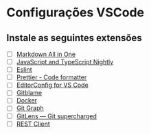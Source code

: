 # Configurações VSCode

## Instale as seguintes extensões
- [ ] [Markdown All in One](https://marketplace.visualstudio.com/items?itemName=yzhang.markdown-all-in-one)
- [ ] [JavaScript and TypeScript Nightly](https://marketplace.visualstudio.com/items?itemName=ms-vscode.vscode-typescript-next)
- [ ] [Eslint](https://marketplace.visualstudio.com/items?itemName=dbaeumer.vscode-eslint)
- [ ] [Prettier - Code formatter](https://marketplace.visualstudio.com/items?itemName=esbenp.prettier-vscode)
- [ ] [EditorConfig for VS Code](https://marketplace.visualstudio.com/items?itemName=EditorConfig.EditorConfig)
- [ ] [Gitblame](https://marketplace.visualstudio.com/items?itemName=waderyan.gitblame)
- [ ] [Docker](https://marketplace.visualstudio.com/items?itemName=ms-azuretools.vscode-docker)
- [ ] [Git Graph](https://marketplace.visualstudio.com/items?itemName=mhutchie.git-graph)
- [ ] [GitLens — Git supercharged](https://marketplace.visualstudio.com/items?itemName=eamodio.gitlens)
- [ ] [REST Client](https://marketplace.visualstudio.com/items?itemName=humao.rest-client)